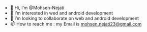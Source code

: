 - 👋 Hi, I’m @Mohsen-Nejati
- 👀 I’m interested in wed and android development
- 💞️ I’m looking to collaborate on web and android development
- 📫 How to reach me : my Email is mohsen.nejati23@gmail.com

<!---
Mohsen-Nejati/Mohsen-Nejati is a ✨ special ✨ repository because its `README.md` (this file) appears on your GitHub profile.
You can click the Preview link to take a look at your changes.
--->

